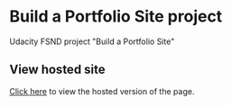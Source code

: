 # Build a Portfolio Site project
Udacity FSND project "Build a Portfolio Site"

## View hosted site
[Click here](https://d-robert-buckley3.github.io/portfolio_project/index.html) to view the hosted version of the page.
